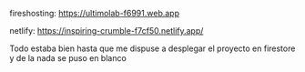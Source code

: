 fireshosting:  https://ultimolab-f6991.web.app

netlify: https://inspiring-crumble-f7cf50.netlify.app/

Todo estaba bien hasta que me dispuse a desplegar el proyecto en firestore y de la nada se puso en blanco